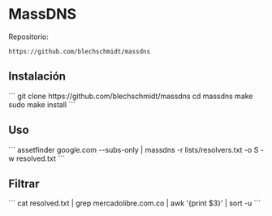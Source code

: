 
<h1>MassDNS</h1>

Repositorio:
```
https://github.com/blechschmidt/massdns
```

<h2>Instalación</h2>
```
git clone https://github.com/blechschmidt/massdns
cd massdns
make
sudo make install
```

<h2>Uso</h2>
```
assetfinder google.com --subs-only | massdns -r lists/resolvers.txt -o S -w resolved.txt
```

<h2>Filtrar</h2>
```
cat resolved.txt | grep mercadolibre.com.co | awk '{print $3}' | sort -u
```

